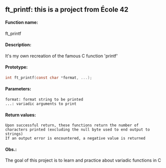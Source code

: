 ## ft\_printf: this is a project from École 42

#### Function name:
ft\_printf

#### Description:
It's my own recreation of the famous C function 'printf'

#### Prototype:
```c
int ft_printf(const char *format, ...);
```

#### Parameters:
```
format: format string to be printed
...: variadic arguments to print
```

#### Return values:
```
Upon successful return, these functions return the number of characters printed (excluding the null byte used to end output to strings)
If an output error is encountered, a negative value is returned
```

#### Obs.:
The goal of this project is to learn and practice about variadic functions in C
